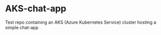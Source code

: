 # AKS-chat-app
Test repo containing an AKS (Azure Kubernetes Service) cluster hosting a simple chat-app 
